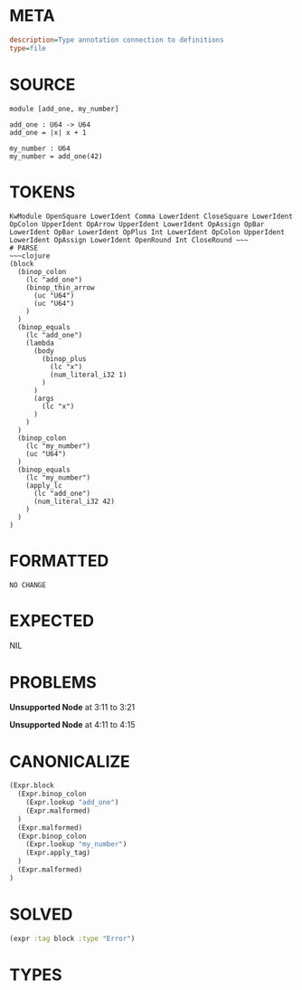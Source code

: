 # META
~~~ini
description=Type annotation connection to definitions
type=file
~~~
# SOURCE
~~~roc
module [add_one, my_number]

add_one : U64 -> U64
add_one = |x| x + 1

my_number : U64
my_number = add_one(42)
~~~
# TOKENS
~~~text
KwModule OpenSquare LowerIdent Comma LowerIdent CloseSquare LowerIdent OpColon UpperIdent OpArrow UpperIdent LowerIdent OpAssign OpBar LowerIdent OpBar LowerIdent OpPlus Int LowerIdent OpColon UpperIdent LowerIdent OpAssign LowerIdent OpenRound Int CloseRound ~~~
# PARSE
~~~clojure
(block
  (binop_colon
    (lc "add_one")
    (binop_thin_arrow
      (uc "U64")
      (uc "U64")
    )
  )
  (binop_equals
    (lc "add_one")
    (lambda
      (body
        (binop_plus
          (lc "x")
          (num_literal_i32 1)
        )
      )
      (args
        (lc "x")
      )
    )
  )
  (binop_colon
    (lc "my_number")
    (uc "U64")
  )
  (binop_equals
    (lc "my_number")
    (apply_lc
      (lc "add_one")
      (num_literal_i32 42)
    )
  )
)
~~~
# FORMATTED
~~~roc
NO CHANGE
~~~
# EXPECTED
NIL
# PROBLEMS
**Unsupported Node**
at 3:11 to 3:21

**Unsupported Node**
at 4:11 to 4:15

# CANONICALIZE
~~~clojure
(Expr.block
  (Expr.binop_colon
    (Expr.lookup "add_one")
    (Expr.malformed)
  )
  (Expr.malformed)
  (Expr.binop_colon
    (Expr.lookup "my_number")
    (Expr.apply_tag)
  )
  (Expr.malformed)
)
~~~
# SOLVED
~~~clojure
(expr :tag block :type "Error")
~~~
# TYPES
~~~roc
~~~
